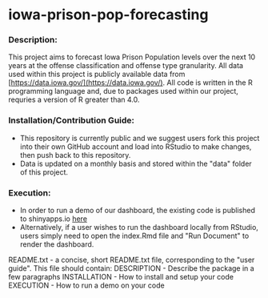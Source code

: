 # iowa-prison-pop-forecasting

### Description:  
This project aims to forecast Iowa Prison Population levels over the next 10 years at the offense classification and offense type granularity. 
All data used within this project is publicly available data from [https://data.iowa.gov/](https://data.iowa.gov/).
All code is written in the R programming language and, due to packages used within our project, requries a version of R greater than 4.0. 

### Installation/Contribution Guide:  
- This repository is currently public and we suggest users fork this project into their own GitHub account and load into RStudio to make changes, then push back to this repository.
- Data is updated on a monthly basis and stored within the "data" folder of this project.

### Execution:  
- In order to run a demo of our dashboard, the existing code is published to shinyapps.io [here](https://iowa-prison-forecast.shinyapps.io/iowa-prison-pop-forecasting/)
- Alternatively, if a user wishes to run the dashboard locally from RStudio, users simply need to open the index.Rmd file and "Run Document" to render the dashboard.


README.txt - a concise, short README.txt file, corresponding to the "user guide". This file should contain:
DESCRIPTION - Describe the package in a few paragraphs
INSTALLATION - How to install and setup your code
EXECUTION - How to run a demo on your code

